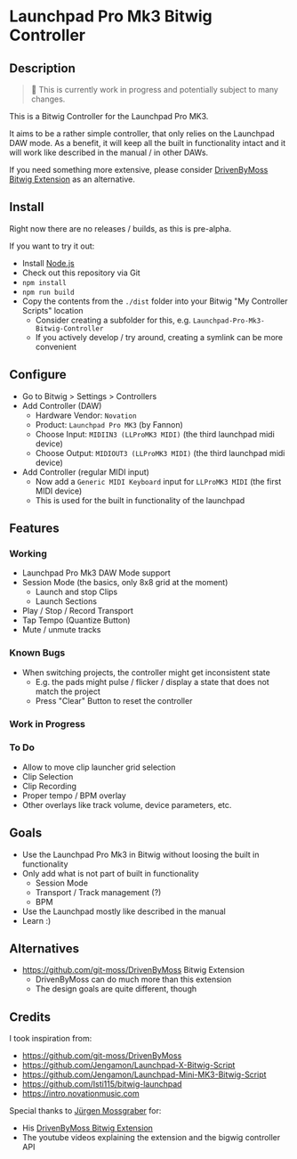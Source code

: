 # Launchpad Pro Mk3 Bitwig Controller

## Description

> 🚧 This is currently work in progress and potentially subject to many changes.

This is a Bitwig Controller for the Launchpad Pro MK3.

It aims to be a rather simple controller, that only relies on the Launchpad DAW mode.
As a benefit, it will keep all the built in functionality intact and it will work like described in the manual / in other DAWs.

If you need something more extensive, please consider [DrivenByMoss Bitwig Extension](https://github.com/git-moss/DrivenByMoss) as an alternative.

## Install

Right now there are no releases / builds, as this is pre-alpha.

If you want to try it out:

- Install [Node.js](https://nodejs.org/en/)
- Check out this repository via Git
- `npm install`
- `npm run build`
- Copy the contents from the `./dist` folder into your Bitwig "My Controller Scripts" location
  - Consider creating a subfolder for this, e.g. `Launchpad-Pro-Mk3-Bitwig-Controller`
  - If you actively develop / try around, creating a symlink can be more convenient

## Configure

- Go to Bitwig > Settings > Controllers
- Add Controller (DAW)
  - Hardware Vendor: `Novation`
  - Product: `Launchpad Pro MK3` (by Fannon)
  - Choose Input: `MIDIIN3 (LLProMK3 MIDI)` (the third launchpad midi device)
  - Choose Output: `MIDIOUT3 (LLProMK3 MIDI)` (the third launchpad midi device)
- Add Controller (regular MIDI input)
  - Now add a `Generic MIDI Keyboard` input for `LLProMK3 MIDI` (the first MIDI device)
  - This is used for the built in functionality of the launchpad

## Features

### Working

- Launchpad Pro Mk3 DAW Mode support
- Session Mode (the basics, only 8x8 grid at the moment)
  - Launch and stop Clips
  - Launch Sections
- Play / Stop / Record Transport
- Tap Tempo (Quantize Button)
- Mute / unmute tracks

### Known Bugs

- When switching projects, the controller might get inconsistent state
  - E.g. the pads might pulse / flicker / display a state that does not match the project
  - Press "Clear" Button to reset the controller

### Work in Progress

### To Do

- Allow to move clip launcher grid selection
- Clip Selection
- Clip Recording
- Proper tempo / BPM overlay
- Other overlays like track volume, device parameters, etc.

## Goals

- Use the Launchpad Pro Mk3 in Bitwig without loosing the built in functionality
- Only add what is not part of built in functionality
  - Session Mode
  - Transport / Track management (?)
  - BPM
- Use the Launchpad mostly like described in the manual
- Learn :)

## Alternatives

- https://github.com/git-moss/DrivenByMoss Bitwig Extension
  - DrivenByMoss can do much more than this extension
  - The design goals are quite different, though

## Credits

I took inspiration from:

- https://github.com/git-moss/DrivenByMoss
- https://github.com/Jengamon/Launchpad-X-Bitwig-Script
- https://github.com/Jengamon/Launchpad-Mini-MK3-Bitwig-Script
- https://github.com/Isti115/bitwig-launchpad
- https://intro.novationmusic.com

Special thanks to [Jürgen Mossgraber](http://www.mossgrabers.de/index.html) for:

- His [DrivenByMoss Bitwig Extension](https://github.com/git-moss/DrivenByMoss)
- The youtube videos explaining the extension and the bigwig controller API
